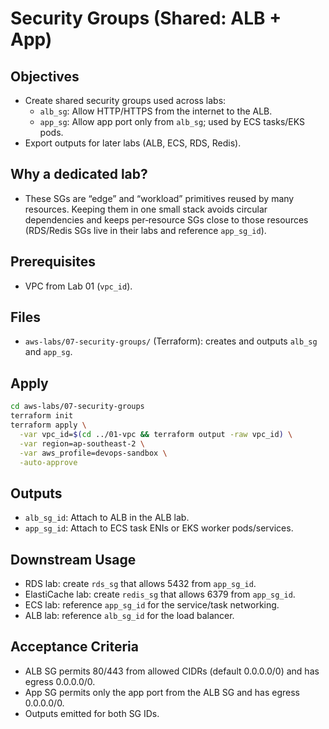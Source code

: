 # Security Groups (Shared: ALB + App)

## Objectives

- Create shared security groups used across labs:
  - `alb_sg`: Allow HTTP/HTTPS from the internet to the ALB.
  - `app_sg`: Allow app port only from `alb_sg`; used by ECS tasks/EKS pods.
- Export outputs for later labs (ALB, ECS, RDS, Redis).

## Why a dedicated lab?

- These SGs are “edge” and “workload” primitives reused by many resources. Keeping them in one small stack avoids circular dependencies and keeps per‑resource SGs close to those resources (RDS/Redis SGs live in their labs and reference `app_sg_id`).

## Prerequisites

- VPC from Lab 01 (`vpc_id`).

## Files

- `aws-labs/07-security-groups/` (Terraform): creates and outputs `alb_sg` and `app_sg`.

## Apply

```bash
cd aws-labs/07-security-groups
terraform init
terraform apply \
  -var vpc_id=$(cd ../01-vpc && terraform output -raw vpc_id) \
  -var region=ap-southeast-2 \
  -var aws_profile=devops-sandbox \
  -auto-approve
```

## Outputs

- `alb_sg_id`: Attach to ALB in the ALB lab.
- `app_sg_id`: Attach to ECS task ENIs or EKS worker pods/services.

## Downstream Usage

- RDS lab: create `rds_sg` that allows 5432 from `app_sg_id`.
- ElastiCache lab: create `redis_sg` that allows 6379 from `app_sg_id`.
- ECS lab: reference `app_sg_id` for the service/task networking.
- ALB lab: reference `alb_sg_id` for the load balancer.

## Acceptance Criteria

- ALB SG permits 80/443 from allowed CIDRs (default 0.0.0.0/0) and has egress 0.0.0.0/0.
- App SG permits only the app port from the ALB SG and has egress 0.0.0.0/0.
- Outputs emitted for both SG IDs.
